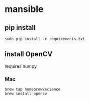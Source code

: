 # mansible

## pip install

```
sudo pip install -r requirements.txt
```
## install OpenCV

requires numpy

### Mac

```
brew tap homebrew/science
brew install opencv
```
